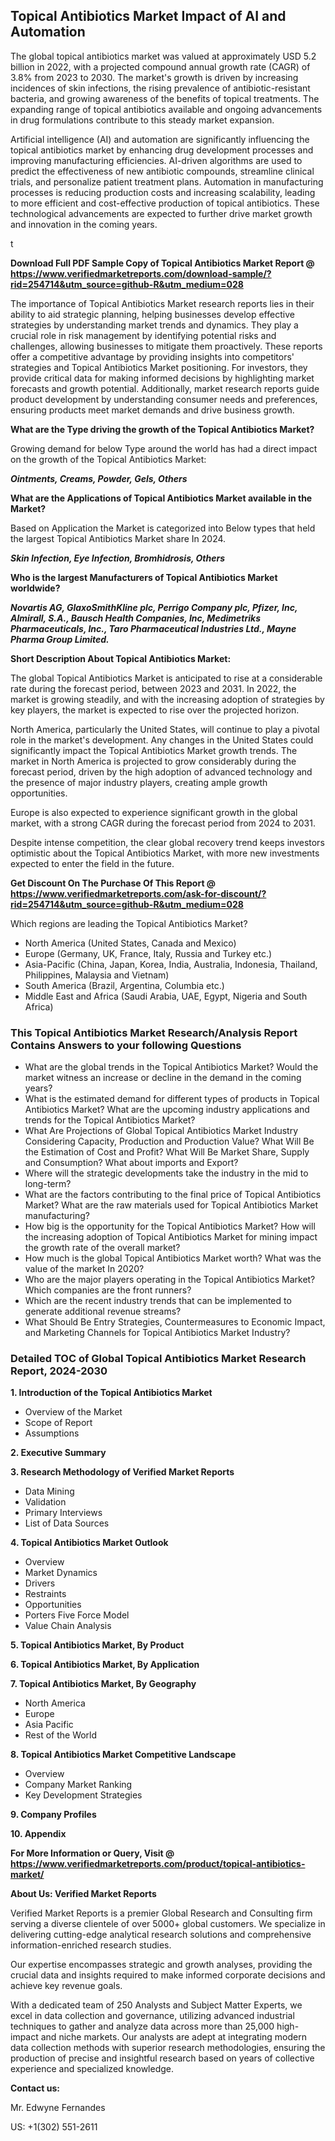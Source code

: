 <h2>Topical Antibiotics Market Impact of AI and Automation</h2><p>The global topical antibiotics market was valued at approximately USD 5.2 billion in 2022, with a projected compound annual growth rate (CAGR) of 3.8% from 2023 to 2030. The market's growth is driven by increasing incidences of skin infections, the rising prevalence of antibiotic-resistant bacteria, and growing awareness of the benefits of topical treatments. The expanding range of topical antibiotics available and ongoing advancements in drug formulations contribute to this steady market expansion.</p><p>Artificial intelligence (AI) and automation are significantly influencing the topical antibiotics market by enhancing drug development processes and improving manufacturing efficiencies. AI-driven algorithms are used to predict the effectiveness of new antibiotic compounds, streamline clinical trials, and personalize patient treatment plans. Automation in manufacturing processes is reducing production costs and increasing scalability, leading to more efficient and cost-effective production of topical antibiotics. These technological advancements are expected to further drive market growth and innovation in the coming years.</p>t</p><p id="" class=""><strong>Download Full PDF Sample Copy of Topical Antibiotics Market Report @ <a href="https://www.verifiedmarketreports.com/download-sample/?rid=254714&utm_source=github-R&utm_medium=028" target="_blank">https://www.verifiedmarketreports.com/download-sample/?rid=254714&utm_source=github-R&utm_medium=028</a></strong></p><p>The importance of&nbsp;Topical Antibiotics Market research reports lies in their ability to aid strategic planning, helping businesses develop effective strategies by understanding market trends and dynamics. They play a crucial role in risk management by identifying potential risks and challenges, allowing businesses to mitigate them proactively. These reports offer a competitive advantage by providing insights into competitors' strategies and Topical Antibiotics Market positioning. For investors, they provide critical data for making informed decisions by highlighting market forecasts and growth potential. Additionally, market research reports guide product development by understanding consumer needs and preferences, ensuring products meet market demands and drive business growth.</p><p><strong>What are the&nbsp;Type driving the growth of the Topical Antibiotics Market?</strong></p><p id="" class="">Growing demand for below Type around the world has had a direct impact on the growth of the Topical Antibiotics Market:</p><em><strong>Ointments, Creams, Powder, Gels, Others</strong></em></p><strong>What are the&nbsp;Applications&nbsp;of Topical Antibiotics Market available in the Market?</strong></p><p id="" class="">Based on Application the Market is categorized into Below types that held the largest Topical Antibiotics Market share In 2024.</p><em><strong>Skin Infection, Eye Infection, Bromhidrosis, Others</strong></em></p><strong>Who is the largest Manufacturers of Topical Antibiotics Market worldwide?</strong></p><p><em><strong>Novartis AG, GlaxoSmithKline plc, Perrigo Company plc, Pfizer, Inc, Almirall, S.A., Bausch Health Companies, Inc, Medimetriks Pharmaceuticals, Inc., Taro Pharmaceutical Industries Ltd., Mayne Pharma Group Limited.</strong></em></p><p id="" class=""><strong>Short Description About Topical Antibiotics Market:</strong></p><p>The global Topical Antibiotics Market is anticipated to rise at a considerable rate during the forecast period, between 2023 and 2031. In 2022, the market is growing steadily, and with the increasing adoption of strategies by key players, the market is expected to rise over the projected horizon.</p><p>North America, particularly the United States, will continue to play a pivotal role in the market's development. Any changes in the United States could significantly impact the Topical Antibiotics Market growth trends. The market in North America is projected to grow considerably during the forecast period, driven by the high adoption of advanced technology and the presence of major industry players, creating ample growth opportunities.</p><p>Europe is also expected to experience significant growth in the global market, with a strong CAGR during the forecast period from 2024 to 2031.</p><p>Despite intense competition, the clear global recovery trend keeps investors optimistic about the Topical Antibiotics Market, with more new investments expected to enter the field in the future.</p><p id="" class=""><strong>Get Discount On The Purchase Of This Report @ <a href="https://www.verifiedmarketreports.com/ask-for-discount/?rid=254714&utm_source=github-R&utm_medium=028" target="_blank">https://www.verifiedmarketreports.com/ask-for-discount/?rid=254714&utm_source=github-R&utm_medium=028</a></strong></p>Which regions are leading the Topical Antibiotics Market?</p><ul><li>North America (United States, Canada and Mexico)</li><li>Europe (Germany, UK, France, Italy, Russia and Turkey etc.)</li><li>Asia-Pacific (China, Japan, Korea, India, Australia, Indonesia, Thailand, Philippines, Malaysia and Vietnam)</li><li>South America (Brazil, Argentina, Columbia etc.)</li><li>Middle East and Africa (Saudi Arabia, UAE, Egypt, Nigeria and South Africa)</li></ul><h3 id="" class="">This Topical Antibiotics Market Research/Analysis Report Contains Answers to your following Questions</h3><ul><li>What are the global trends in the Topical Antibiotics Market? Would the market witness an increase or decline in the demand in the coming years?</li><li>What is the estimated demand for different types of products in Topical Antibiotics Market? What are the upcoming industry applications and trends for the Topical Antibiotics Market?</li><li>What Are Projections of Global Topical Antibiotics Market Industry Considering Capacity, Production and Production Value? What Will Be the Estimation of Cost and Profit? What Will Be Market Share, Supply and Consumption? What about imports and Export?</li><li>Where will the strategic developments take the industry in the mid to long-term?</li><li>What are the factors contributing to the final price of Topical Antibiotics Market? What are the raw materials used for Topical Antibiotics Market manufacturing?</li><li>How big is the opportunity for the Topical Antibiotics Market? How will the increasing adoption of Topical Antibiotics Market for mining impact the growth rate of the overall market?</li><li>How much is the global Topical Antibiotics Market worth? What was the value of the market In 2020?</li><li>Who are the major players operating in the Topical Antibiotics Market? Which companies are the front runners?</li><li>Which are the recent industry trends that can be implemented to generate additional revenue streams?</li><li>What Should Be Entry Strategies, Countermeasures to Economic Impact, and Marketing Channels for Topical Antibiotics Market Industry?</li></ul><h3 id="" class="">Detailed TOC of Global Topical Antibiotics Market Research Report, 2024-2030</h3><p id="" class=""><strong>1. Introduction of the Topical Antibiotics Market</strong></p><ul><li>Overview of the Market</li><li>Scope of Report</li><li>Assumptions</li></ul><p id="" class=""><strong>2. Executive Summary</strong></p><p id="" class=""><strong>3. Research Methodology of Verified Market Reports</strong></p><ul><li>Data Mining</li><li>Validation</li><li>Primary Interviews</li><li>List of Data Sources</li></ul><p id="" class=""><strong>4. Topical Antibiotics Market Outlook</strong></p><ul><li>Overview</li><li>Market Dynamics</li><li>Drivers</li><li>Restraints</li><li>Opportunities</li><li>Porters Five Force Model</li><li>Value Chain Analysis</li></ul><p id="" class=""><strong>5. Topical Antibiotics Market, By Product</strong></p><p id="" class=""><strong>6. Topical Antibiotics Market, By Application</strong></p><p id="" class=""><strong>7. Topical Antibiotics Market, By Geography</strong></p><ul><li>North America</li><li>Europe</li><li>Asia Pacific</li><li>Rest of the World</li></ul><p id="" class=""><strong>8. Topical Antibiotics Market Competitive Landscape</strong></p><ul><li>Overview</li><li>Company Market Ranking</li><li>Key Development Strategies</li></ul><p id="" class=""><strong>9. Company Profiles</strong></p><p id="" class=""><strong>10. Appendix</strong></p><p id="" class=""><strong>For More Information or Query, Visit @ <a href="https://www.verifiedmarketreports.com/product/topical-antibiotics-market/" target="_blank">https://www.verifiedmarketreports.com/product/topical-antibiotics-market/</a></strong></p><p id="" class=""><strong>About Us: Verified Market Reports</strong></p><p id="" class="">Verified Market Reports is a premier Global Research and Consulting firm serving a diverse clientele of over 5000+ global customers. We specialize in delivering cutting-edge analytical research solutions and comprehensive information-enriched research studies.</p><p id="" class="">Our expertise encompasses strategic and growth analyses, providing the crucial data and insights required to make informed corporate decisions and achieve key revenue goals.</p><p id="" class="">With a dedicated team of 250 Analysts and Subject Matter Experts, we excel in data collection and governance, utilizing advanced industrial techniques to gather and analyze data across more than 25,000 high-impact and niche markets. Our analysts are adept at integrating modern data collection methods with superior research methodologies, ensuring the production of precise and insightful research based on years of collective experience and specialized knowledge.</p><p id="" class=""><strong>Contact us:</strong></p><p id="" class="">Mr. Edwyne Fernandes</p><p id="" class="">US: +1(302) 551-2611</p>
